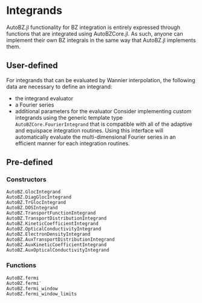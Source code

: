 # Integrands

AutoBZ.jl functionality for BZ integration is entirely expressed through
functions that are integrated using AutoBZCore.jl. As such, anyone can implement
their own BZ integrals in the same way that AutoBZ.jl implements them.

## User-defined

For integrands that can be evaluated by Wannier interpolation, the following
data are necessary to define an integrand:
- the integrand evaluator
- a Fourier series
- additional parameters for the evaluator
Consider implementing custom integrands using the generic template type
`AutoBZCore.FourierIntegrand` that is compatible with all of
the adaptive and equispace integration routines. Using this interface will
automatically evaluate the multi-dimensional Fourier series in an efficient
manner for each integration routines.

## Pre-defined

### Constructors

```@docs
AutoBZ.GlocIntegrand
AutoBZ.DiagGlocIntegrand
AutoBZ.TrGlocIntegrand
AutoBZ.DOSIntegrand
AutoBZ.TransportFunctionIntegrand
AutoBZ.TransportDistributionIntegrand
AutoBZ.KineticCoefficientIntegrand
AutoBZ.OpticalConductivityIntegrand
AutoBZ.ElectronDensityIntegrand
AutoBZ.AuxTransportDistributionIntegrand
AutoBZ.AuxKineticCoefficientIntegrand
AutoBZ.AuxOpticalConductivityIntegrand
```

### Functions

```@docs
AutoBZ.fermi
AutoBZ.fermi′
AutoBZ.fermi_window
AutoBZ.fermi_window_limits
```